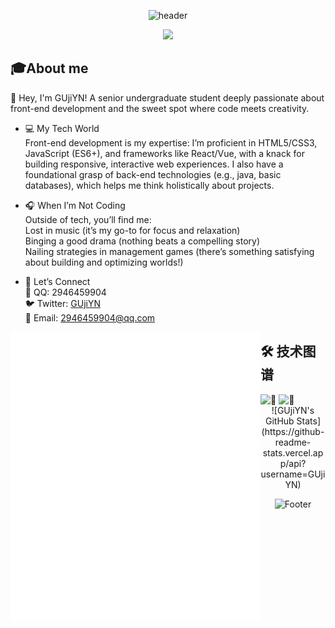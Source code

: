 <div align="center">

![header](https://capsule-render.vercel.app/api?type=waving&color=gradient&height=200&section=header&text=嗨👋我是GUjiYN&fontSize=50&animation=fadeIn)

</div>

<div align="center">
    <img src="https://api.moedog.org/count/@GUjiYN.readme" style="height: 65px">
</div>

## 🎓About me
👋 Hey, I'm GUjiYN!
A senior undergraduate student deeply passionate about front-end development and the sweet spot where code meets creativity.<br>
- 💻 My Tech World<br>
Front-end development is my expertise: I’m proficient in HTML5/CSS3, JavaScript (ES6+), and frameworks like React/Vue, with a knack for building responsive, interactive web experiences.
I also have a foundational grasp of back-end technologies (e.g., java, basic databases), which helps me think holistically about projects.<br>
- 🎧 When I’m Not Coding<br>
Outside of tech, you’ll find me:<br>
Lost in music (it’s my go-to for focus and relaxation)<br>
Binging a good drama (nothing beats a compelling story)<br>
Nailing strategies in management games (there’s something satisfying about building and optimizing worlds!)<br>

- 🤝 Let’s Connect<br>
🐧 QQ: 2946459904<br>
🐦 Twitter: [GUjiYN](https://x.com/GUji_YN)<br>
📧 Email: 2946459904@qq.com<br>




<div>
    <img align="left" width="400" alt="🦑" src="metrics.classic.svg">
    <img align="left" width="400" alt="🦑" src="metrics.plugin.isocalendar.fullyear.svg">

</div>




## 🛠️ 技术图谱
<div>
    <img height="125" alt="🦑" src="https://skillicons.dev/icons?i=java,go,ts,js,html,css,c,cpp,md,spring,vite,vue,react,tailwind,maven,npm,mysql,jquery&perline=12">
    <img height="125" alt="🦑" src="https://skillicons.dev/icons?i=idea,webstorm,clion,phpstorm,pycharm,androidstudio,docker,visualstudio,vscode,eclipse,arduino,postman,obsidian,github,gitlab,git,windows,linux,ubuntukali&perline=12">
</div>

<div align="center">
![GUjiYN's GitHub Stats](https://github-readme-stats.vercel.app/api?username=GUjiYN)

![Footer](https://capsule-render.vercel.app/api?type=waving&color=gradient&height=150&section=footer)

</div>
